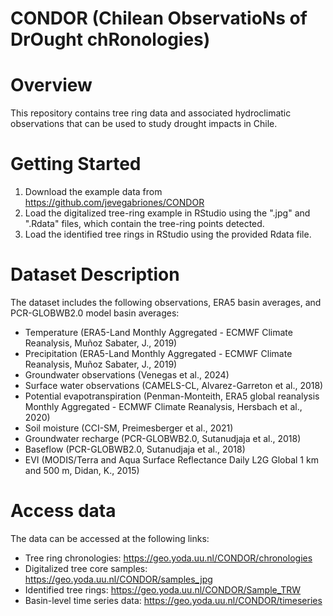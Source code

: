 CONDOR (Chilean ObservatioNs of DrOught chRonologies)
=====================================================

Overview
========
This repository contains tree ring data and associated hydroclimatic observations that can be used to study drought impacts in Chile.

Getting Started
===============
1. Download the example data from https://github.com/jevegabriones/CONDOR
2. Load the digitalized tree-ring example in RStudio using the ".jpg" and ".Rdata" files, which contain the tree-ring points detected.
3. Load the identified tree rings in RStudio using the provided Rdata file.

Dataset Description
===================
The dataset includes the following observations, ERA5 basin averages, and PCR-GLOBWB2.0 model basin averages:

- Temperature (ERA5-Land Monthly Aggregated - ECMWF Climate Reanalysis, Muñoz Sabater, J., 2019)
- Precipitation (ERA5-Land Monthly Aggregated - ECMWF Climate Reanalysis, Muñoz Sabater, J., 2019)
- Groundwater observations (Venegas et al., 2024)
- Surface water observations (CAMELS-CL, Alvarez-Garreton et al., 2018)
- Potential evapotranspiration (Penman-Monteith, ERA5 global reanalysis Monthly Aggregated - ECMWF Climate Reanalysis, Hersbach et al., 2020)
- Soil moisture (CCI-SM, Preimesberger et al., 2021)
- Groundwater recharge (PCR-GLOBWB2.0, Sutanudjaja et al., 2018)
- Baseflow (PCR-GLOBWB2.0, Sutanudjaja et al., 2018)
- EVI (MODIS/Terra and Aqua Surface Reflectance Daily L2G Global 1 km and 500 m, Didan, K., 2015)

Access data
============
The data can be accessed at the following links:

- Tree ring chronologies: https://geo.yoda.uu.nl/CONDOR/chronologies
- Digitalized tree core samples: https://geo.yoda.uu.nl/CONDOR/samples_jpg
- Identified tree rings: https://geo.yoda.uu.nl/CONDOR/Sample_TRW
- Basin-level time series data: https://geo.yoda.uu.nl/CONDOR/timeseries
